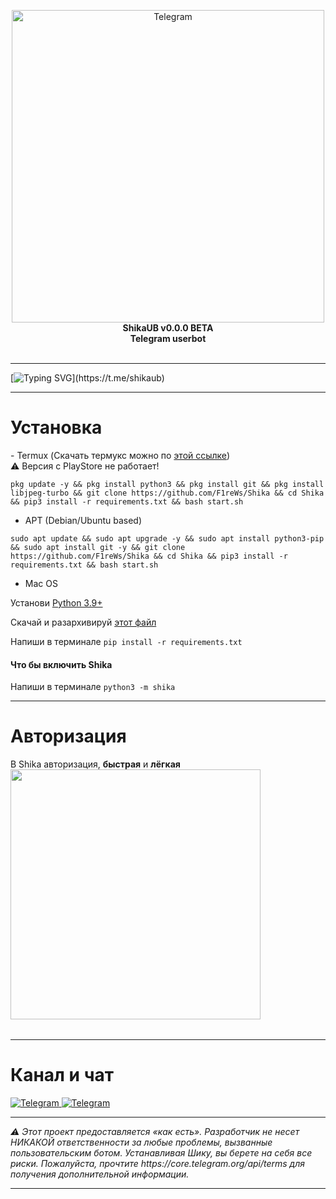 <p align="center">
    </a>
    <img alt="Telegram" width="500px" src="https://api.f1rew.me/file/shika_logo.jpg">
    <br>
    <b>ShikaUB v0.0.0 BETA</b>
    <br>
    <b>Telegram userbot</b>
<br><br>

</p>
<hr>

[![Typing SVG](https://readme-typing-svg.herokuapp.com?color=%2336BCF7&lines=The+best+telegram+userbot.)](https://t.me/shikaub)
<hr>

<h1>Установка</h1>
- Termux (Скачать термукс можно по <a href="https://f-droid.org/repo/com.termux_118.apk">этой ссылке</a>)<br>⚠️ Версия с PlayStore не работает!

```
pkg update -y && pkg install python3 && pkg install git && pkg install libjpeg-turbo && git clone https://github.com/F1reWs/Shika && cd Shika && pip3 install -r requirements.txt && bash start.sh
```

- APT (Debian/Ubuntu based)

```
sudo apt update && sudo apt upgrade -y && sudo apt install python3-pip && sudo apt install git -y && git clone https://github.com/F1reWs/Shika && cd Shika && pip3 install -r requirements.txt && bash start.sh
```

- Mac OS

Установи <a href="https://www.python.org/downloads/">Python 3.9+</a>

Скачай и разархивируй <a href="https://github.com/F1reWs/Shika/archive/refs/heads/main.zip">этот файл</a>

Напиши в терминале `pip install -r requirements.txt`

<h4>Что бы включить Shika</h3>

Напиши в терминале `python3 -m shika`
<hr>

<h1>Авторизация</h1>
В Shika авторизация, <b>быстрая</b> и <b>лёгкая</b>
<table>
   <img src="https://api.f1rew.me/file/shika_install.gif" height="400" align="middle">
</table>

<hr>
<h1>Канал и чат</h1>
<a href="https://t.me/shikaub">
<img alt="Telegram" src="https://img.shields.io/badge/Telegram_Channel-0a0a0a?style=for-the-badge&logo=telegram">
</a>
<a href="https://t.me/shika_talks">
<img alt="Telegram" src="https://img.shields.io/badge/Telegram_Chat-0a0a0a?style=for-the-badge&logo=telegram">
</a>
<br>
<hr>
<i>⚠️ Этот проект предоставляется «как есть». Разработчик не несет НИКАКОЙ ответственности за любые проблемы, вызванные пользовательским ботом. Устанавливая Шику, вы берете на себя все риски. Пожалуйста, прочтите https://core.telegram.org/api/terms для получения дополнительной информации.</i>
<br>
<hr> 
